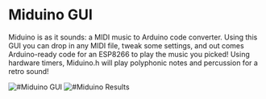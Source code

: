 # Miduino GUI

Miduino is as it sounds: a MIDI music to Arduino code converter. Using this GUI you can drop in any MIDI file, tweak some settings, and out comes Arduino-ready code for an ESP8266 to play the music you picked! Using hardware timers, Miduino.h will play polyphonic notes and percussion for a retro sound!

![#Miduino GUI](https://i.imgur.com/YSRrHHq.jpg)
![#Miduino Results](https://i.imgur.com/im31iHA.jpg)

